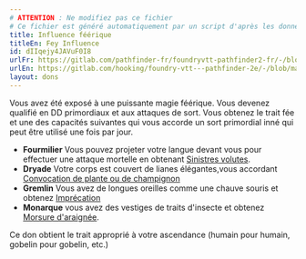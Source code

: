 ```yaml
---
# ATTENTION : Ne modifiez pas ce fichier
# Ce fichier est généré automatiquement par un script d'après les données du module Foundry VTT officiel et de sa traduction
title: Influence féérique
titleEn: Fey Influence
id: dIIqejy4JAVuF0I8
urlFr: https://gitlab.com/pathfinder-fr/foundryvtt-pathfinder2-fr/-/blob/master/data/feats/dIIqejy4JAVuF0I8.htm
urlEn: https://gitlab.com/hooking/foundry-vtt---pathfinder-2e/-/blob/master/packs/data/feats.db/fey-influence.json
layout: dons
---
```

Vous avez été exposé à une puissante magie féérique. Vous devenez qualifié en DD primordiaux et aux attaques de sort. Vous obtenez le trait fée et une des capacités suivantes qui vous accorde un sort primordial inné qui peut être utilisé une fois par jour.

- **Fourmilier** Vous pouvez projeter votre langue devant vous pour effectuer une attaque mortelle en obtenant [Sinistres volutes](../sorts/sinistres-volutes.md).
- **Dryade** Votre corps est couvert de lianes élégantes,vous accordant [Convocation de plante ou de champignon](../sorts/convocation-de-plante-ou-de-champignon.md)
- **Gremlin** Vous avez de longues oreilles comme une chauve souris et obtenez [Imprécation](../sorts/imprécation.md)
- **Monarque** vous avez des vestiges de traits d'insecte et obtenez [Morsure d'araignée](../sorts/morsure-d-araignée.md).

Ce don obtient le trait approprié à votre ascendance (humain pour humain, gobelin pour gobelin, etc.)
